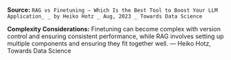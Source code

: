 **Source:** `RAG vs Finetuning — Which Is the Best Tool to Boost Your LLM Application_ _ by Heiko Hotz _ Aug, 2023 _ Towards Data Science`

**Complexity Considerations:**
Finetuning can become complex with version control and ensuring consistent performance, while RAG involves setting up multiple components and ensuring they fit together well. — Heiko Hotz, Towards Data Science
